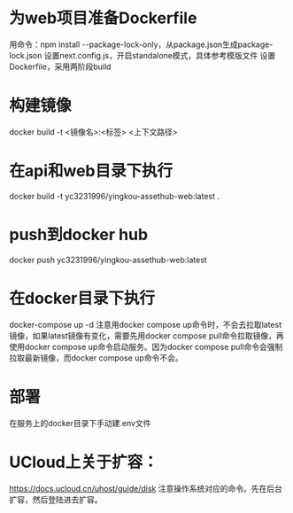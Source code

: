 # 为web项目准备Dockerfile
用命令：npm install --package-lock-only，从package.json生成package-lock.json
设置next.config.js，开启standalone模式，具体参考模版文件
设置Dockerfile，采用两阶段build

# 构建镜像
docker build -t <镜像名>:<标签> <上下文路径>

# 在api和web目录下执行
docker build -t yc3231996/yingkou-assethub-web:latest .

# push到docker hub
docker push yc3231996/yingkou-assethub-web:latest

# 在docker目录下执行
docker-compose up -d
注意用docker compose up命令时，不会去拉取latest镜像，如果latest镜像有变化，需要先用docker compose pull命令拉取镜像，再使用docker compose up命令启动服务。因为docker compose pull命令会强制拉取最新镜像，而docker compose up命令不会。


# 部署
在服务上的docker目录下手动建.env文件



# UCloud上关于扩容：
https://docs.ucloud.cn/uhost/guide/disk
注意操作系统对应的命令。先在后台扩容，然后登陆进去扩容。